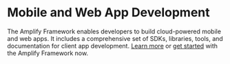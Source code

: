 # Mobile and Web App Development<a name="what-is-aws-mobile"></a>

The Amplify Framework enables developers to build cloud\-powered mobile and web apps\. It includes a comprehensive set of SDKs, libraries, tools, and documentation for client app development\. [Learn more](https://aws-amplify.github.io/) or [get started](https://aws-amplify.github.io/docs) with the Amplify Framework now\.